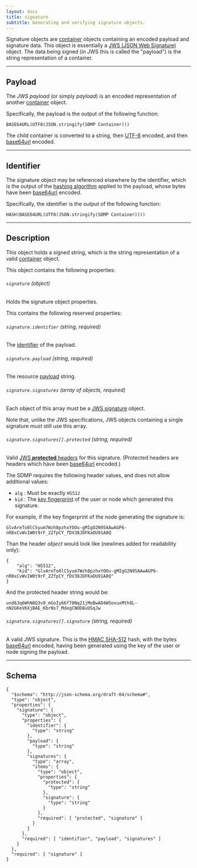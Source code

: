 ```yaml
---
layout: docs
title: signature
subtitle: Generating and verifying signature objects.
---
```



Signature objects are [container](/core/container) objects containing
an encoded payload and signature data. This object is essentially a
[JWS (JSON Web Signature)][jws] object. The data being signed (in JWS
this is called the "payload") is the string representation of a container.

---

## Payload

The *JWS payload* (or simply *payload*) is an encoded representation
of another [container](/container) object.

Specifically, the payload is the output of the following function:

	BASE64URL(UTF8(JSON.stringify(SDMP Container)))

The child container is converted to a string, then [UTF-8](http://www.utf-8.com/)
encoded, and then [base64url][base64] encoded.

---

## Identifier

The signature object may be referenced elsewhere by the identifier, which
is the output of the [hashing algorithm](/core/cryptography#hashing)
applied to the payload, whose bytes have been [base64url][base64] encoded.

Specifically, the identifier is the output of the following function:

	HASH(BASE64URL(UTF8(JSON.stringify(SDMP Container))))

---

## Description

This object holds a signed string, which is the string representation
of a valid [container](/container) object.

This object contains the following properties:

###### `signature` *(object)*

Holds the signature object properties.

This contains the following reserved properties:

###### `signature.identifier` *(string, required)*

The [identifier](#identifier) of the payload.

###### `signature.payload` *(string, required)*

The resource [payload](#payload) string.

###### `signature.signatures` *(array of objects, required)*

Each object of this array must be a [JWS signature][jws_json_serialize] object.

Note that, unlike the JWS specifications, JWS objects containing a single
signature *must* still use this array.

###### `signature.signatures[].protected` *(string, required)*

Valid [JWS **protected** headers][jws_headers] for this signature. (Protected
headers are headers which have been [base64url][base64] encoded.)

The SDMP requires the following header values, and does not
allow additional values:

* `alg` : Must be exactly `HS512`
* `kid` : The [key fingerprint](/core/cryptography#key-fingerprint) of the
  user or node which generated this signature.

For example, if the key fingerprint of the node generating the signature is:

	GlvAreTo0lCSyum7Wzh8pzhxYOOu-gMIgO2N95AAwAGP6-nR8xCvWvIW0t9rF_ZZfpCY_fDV38JDFKaOU91A8Q

Than the header *object* would look like (newlines added for readability only):

	{
		"alg": "HS512",
		"kid": "GlvAreTo0lCSyum7Wzh8pzhxYOOu-gMIgO2N95AAwAGP6-nR8xCvWvIW0t9rF_ZZfpCY_fDV38JDFKaOU91A8Q"
	}

And the protected header string would be:

	und63q6WhN8Q3v9_mGoIy66f70Nq21jMoBwAD4W5oxuxMth8L-nN2GKeV6XjBAE_KbrNs7_MdegCNOD8uUSqJw

###### `signature.signatures[].signature` *(string, required)*

A valid JWS signature. This is the [HMAC SHA-512][hmac_sha2] hash, with
the bytes [base64url][base64] encoded, having been generated using the
key of the user or node signing the payload.

---

## Schema

	{
	  "$schema": "http://json-schema.org/draft-04/schema#",
	  "type": "object",
	  "properties": {
	    "signature": {
	      "type": "object",
	      "properties": {
	        "identifier": {
	          "type": "string"
	        },
	        "payload": {
	          "type": "string"
	        },
	        "signatures": {
	          "type": "array",
	          "items": {
	            "type": "object",
	            "properties": {
	              "protected": {
	                "type": "string"
	              },
	              "signature": {
	                "type": "string"
	              }
	            },
	            "required": [ "protected", "signature" ]
	          }
	        }
	      },
	      "required": [ "identifier", "payload", "signatures" ]
	    }
	  },
	  "required": [ "signature" ]
	}


[jws]: http://self-issued.info/docs/draft-ietf-jose-json-web-signature.html
[base64]: https://tools.ietf.org/html/rfc4648#section-5
[jws_json_serialize]: http://self-issued.info/docs/draft-ietf-jose-json-web-signature.html#GeneralJSONSerialization
[hmac_sha2]: https://tools.ietf.org/html/rfc7518#section-3.2
[jws_headers]: http://self-issued.info/docs/draft-ietf-jose-json-web-signature.html#rfc.section.4
